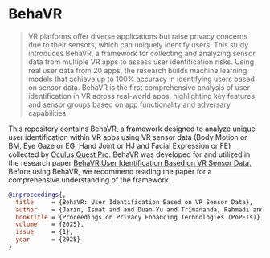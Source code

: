 # BehaVR
>VR platforms offer diverse applications but raise privacy concerns due to their sensors, which can uniquely identify users. This study introduces BehaVR, a framework for collecting and analyzing sensor data from multiple VR apps to assess user identification risks. Using real user data from 20 apps, the research builds machine learning models that achieve up to 100% accuracy in identifying users based on sensor data. BehaVR is the first comprehensive analysis of user identification in VR across real-world apps, highlighting key features and sensor groups based on app functionality and adversary capabilities.


This repository contains BehaVR, a framework designed to analyze unique user identification within VR apps using VR sensor data (Body Motion or BM, Eye Gaze or EG, Hand Joint or HJ and Facial Expression or FE) collected by [Oculus Quest Pro](https://www.meta.com/quest/quest-pro/). BehaVR was developed for and utilized in the research paper [BehaVR:User Identification Based on VR Sensor Data.](https://arxiv.org/pdf/2308.07304) Before using BehaVR, we recommend reading the paper for a comprehensive understanding of the framework.


```bibtex
@inproceedings{,
  title     = {BehaVR: User Identification Based on VR Sensor Data},
  author    = {Jarin, Ismat and and Duan Yu and Trimananda, Rahmadi and Cui,Hao and Elmalaki,Salma and Markopoulou, Athina},
  booktitle = {Proceedings on Privacy Enhancing Technologies (PoPETs)},
  volume    = {2025},
  issue     = {1},
  year      = {2025}
}
```



